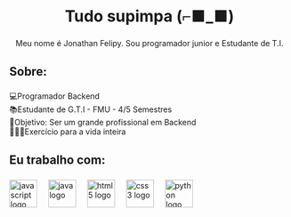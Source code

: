<h1 align="center"> Tudo supimpa (⌐■_■)</h1>

###

<p align="Center">Meu nome é Jonathan Felipy. Sou programador junior e Estudante de T.I.</p>

###

<h2 align="left">Sobre:</h2>

###

<p align="left">💻Programador Backend <br>📚Estudante de G.T.I - FMU - 4/5 Semestres <br>🎯Objetivo: Ser um grande profissional em Backend<br>🏋🏼‍♂️Exercício para a vida inteira</p>

###

<h2 align="left">Eu trabalho com: </h2>

###

<div align="left">
  <img src="https://cdn.jsdelivr.net/gh/devicons/devicon/icons/javascript/javascript-original.svg" height="50" alt="javascript logo"  />
  <img width="12" />
  <img src="https://cdn.jsdelivr.net/gh/devicons/devicon/icons/java/java-original.svg" height="50" alt="java logo"  />
  <img width="12" />
  <img src="https://cdn.jsdelivr.net/gh/devicons/devicon/icons/html5/html5-original.svg" height="50" alt="html5 logo"  />
  <img width="12" />
  <img src="https://cdn.jsdelivr.net/gh/devicons/devicon/icons/css3/css3-original.svg" height="50" alt="css3 logo"  />
  <img width="12" />
  <img src="https://cdn.jsdelivr.net/gh/devicons/devicon/icons/python/python-original.svg" height="50" alt="python logo"  />
  <img width="12" />
</div>

###

